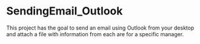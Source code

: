 # SendingEmail_Outlook
This project has the goal to send an email using Outlook from your desktop and attach a file with information from each are for a specific manager.
